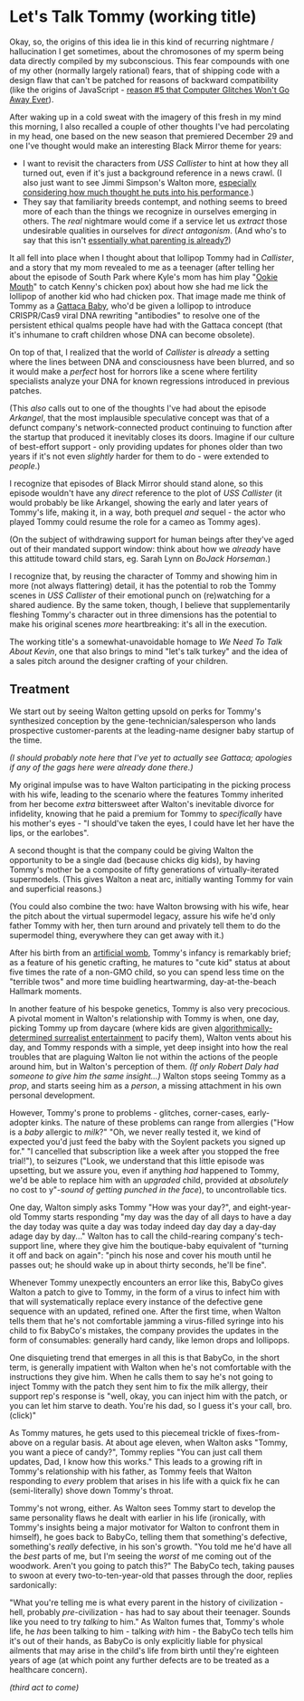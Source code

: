# Let's Talk Tommy (working title)

Okay, so, the origins of this idea lie in this kind of recurring nightmare / hallucination I get sometimes, about the chromosones of my sperm being data directly compiled by my subconscious. This fear compounds with one of my other (normally largely rational) fears, that of shipping code with a design flaw that can't be patched for reasons of backward compatibility (like the origins of JavaScript - [reason #5 that Computer Glitches Won't Go Away Ever][Cracked article]).

[Cracked article]: http://www.cracked.com/article_18808_7-reasons-computer-glitches-wont-go-away-ever.html

After waking up in a cold sweat with the imagery of this fresh in my mind this morning, I also recalled a couple of other thoughts I've had percolating in my head, one based on the new season that premiered December 29 and one I've thought would make an interesting Black Mirror theme for years:

- I want to revisit the characters from *USS Callister* to hint at how they all turned out, even if it's just a background reference in a news crawl. (I also just want to see Jimmi Simpson's Walton more, [especially considering how much thought he puts into his performance][EW interview].)
- They say that familiarity breeds contempt, and nothing seems to breed more of each than the things we recognize in ourselves emerging in others. The *real* nightmare would come if a service let us *extract* those undesirable qualities in ourselves for *direct antagonism*. (And who's to say that this isn't [essentially what parenting is already?][This Be the Verse])

[EW interview]: http://ew.com/tv/2018/01/04/jimmi-simpson-black-mirror-character-theory/
[This Be the Verse]: https://www.poetryfoundation.org/poems/48419/this-be-the-verse

It all fell into place when I thought about that lollipop Tommy had in *Callister*, and a story that my mom revealed to me as a teenager (after telling her about the episode of South Park where Kyle's mom has him play "[Ookie Mouth][]" to catch Kenny's chicken pox) about how she had me lick the lollipop of another kid who had chicken pox. That image made me think of Tommy as a [Gattaca Baby][Designer Babies], who'd be given a lollipop to introduce CRISPR/Cas9 viral DNA rewriting "antibodies" to resolve one of the persistent ethical qualms people have had with the Gattaca concept (that it's inhumane to craft children whose DNA can become obsolete).

[Ookie Mouth]: http://southpark.cc.com/clips/150660/ookie-mouth
[Designer Babies]: http://tvtropes.org/pmwiki/pmwiki.php/Main/DesignerBabies?from=Main.GattacaBabies

On top of that, I realized that the world of *Callister* is *already* a setting where the lines between DNA and consciousness have been blurred, and so it would make a *perfect* host for horrors like a scene where fertility specialists analyze your DNA for known regressions introduced in previous patches.

(This *also* calls out to one of the thoughts I've had about the episode *Arkangel*, that the most implausible speculative concept was that of a defunct company's network-connected product continuing to function after the startup that produced it inevitably closes its doors. Imagine if our culture of best-effort support - only providing updates for phones older than two years if it's not even *slightly* harder for them to do - were extended to *people*.)

I recognize that episodes of Black Mirror should stand alone, so this episode wouldn't have any *direct* reference to the plot of *USS Callister* (it would probably be like Arkangel, showing the early and later years of Tommy's life, making it, in a way, both prequel *and* sequel - the actor who played Tommy could resume the role for a cameo as Tommy ages).

(On the subject of withdrawing support for human beings after they've aged out of their mandated support window: think about how we *already* have this attitude toward child stars, eg. Sarah Lynn on *BoJack Horseman*.)

I recognize that, by reusing the character of Tommy and showing him in more (not always flattering) detail, it has the potential to rob the Tommy scenes in *USS Callister* of their emotional punch on (re)watching for a shared audience. By the same token, though, I believe that supplementarily fleshing Tommy's character out in three dimensions has the potential to make his original scenes *more* heartbreaking: it's all in the execution.

The working title's a somewhat-unavoidable homage to *We Need To Talk About Kevin*, one that also brings to mind "let's talk turkey" and the idea of a sales pitch around the designer crafting of your children.

## Treatment

We start out by seeing Walton getting upsold on perks for Tommy's synthesized conception by the gene-technician/salesperson who lands prospective customer-parents at the leading-name designer baby startup of the time.

*(I should probably note here that I've yet to actually see Gattaca; apologies if any of the gags here were already done there.)*

My original impulse was to have Walton participating in the picking process with his wife, leading to the scenario where the features Tommy inherited from her become *extra* bittersweet after Walton's inevitable divorce for infidelity, knowing that he paid a premium for Tommy to *specifically* have his mother's eyes - "I should've taken the eyes, I could have let her have the lips, or the earlobes".

A second thought is that the company could be giving Walton the opportunity to be a single dad (because chicks dig kids), by having Tommy's mother be a composite of fifty generations of virtually-iterated supermodels. (This gives Walton a neat arc, initially wanting Tommy for vain and superficial reasons.)

(You could also combine the two: have Walton browsing with his wife, hear the pitch about the virtual supermodel legacy, assure his wife he'd only father Tommy with her, then turn around and privately tell them to do the supermodel thing, everywhere they can get away with it.)

After his birth from an [artificial womb][baby in a bottle], Tommy's infancy is remarkably brief; as a feature of his genetic crafting, he matures to "cute kid" status at about five times the rate of a non-GMO child, so you can spend less time on the "terrible twos" and more time buidling heartwarming, day-at-the-beach Hallmark moments.

[baby in a bottle]: https://www.wired.com/2017/04/grow-baby-bottle/

In another feature of his bespoke genetics, Tommy is also very precocious. A pivotal moment in Walton's relationship with Tommy is when, one day, picking Tommy up from daycare (where kids are given [algorithmically-determined surrealist entertainment][Something is wrong on the internet] to pacify them), Walton vents about his day, and Tommy responds with a simple, yet deep insight into how the real troubles that are plaguing Walton lie not within the actions of the people around him, but in Walton's perception of them. *(If only Robert Daly had someone to give him the same insight...)* Walton stops seeing Tommy as a *prop*, and starts seeing him as a *person*, a missing attachment in his own personal development.

[Something is wrong on the internet]: https://medium.com/@jamesbridle/something-is-wrong-on-the-internet-c39c471271d2

However, Tommy's prone to problems - glitches, corner-cases, early-adopter kinks. The nature of these problems can range from allergies ("How is a *baby* allergic to *milk*?" "Oh, we never really tested it, we kind of expected you'd just feed the baby with the Soylent packets you signed up for." "I cancelled that subscription like a week after you stopped the free trial!"), to seizures ("Look, we understand that this little episode was upsetting, but we assure you, even if anything *had* happened to Tommy, we'd be able to replace him with an *upgraded* child, provided at *absolutely* no cost to y"-*sound of getting punched in the face*), to uncontrollable tics. 

One day, Walton simply asks Tommy "How was your day?", and eight-year-old Tommy starts responding "my day was the day of all days to have a day the day today was quite a day was today indeed day day day a day-day adage day by day..." Walton has to call the child-rearing company's tech-support line, where they give him the boutique-baby equivalent of "turning it off and back on again": "pinch his nose and cover his mouth until he passes out; he should wake up in about thirty seconds, he'll be fine".

Whenever Tommy unexpectly encounters an error like this, BabyCo gives Walton a patch to give to Tommy, in the form of a virus to infect him with that will systematically replace every instance of the defective gene sequence with an updated, refined one. After the first time, when Walton tells them that he's not comfortable jamming a virus-filled syringe into his child to fix BabyCo's mistakes, the company provides the updates in the form of consumables: generally hard candy, like lemon drops and lollipops.

One disquieting trend that emerges in all this is that BabyCo, in the short term, is generally impatient with Walton when he's not comfortable with the instructions they give him. When he calls them to say he's not going to inject Tommy with the patch they sent him to fix the milk allergy, their support rep's response is "well, okay, you can inject him with the patch, or you can let him starve to death. You're his dad, so I guess it's your call, bro. (click)"

As Tommy matures, he gets used to this piecemeal trickle of fixes-from-above on a regular basis. At about age eleven, when Walton asks "Tommy, you want a piece of candy?", Tommy replies "You can just call them updates, Dad, I know how this works." This leads to a growing rift in Tommy's relationship with his father, as Tommy feels that Walton responding to *every* problem that arises in his life with a quick fix he can (semi-literally) shove down Tommy's throat.

Tommy's not wrong, either. As Walton sees Tommy start to develop the same personality flaws he dealt with earlier in his life (ironically, with Tommy's insights being a major motivator for Walton to confront them in himself), he goes back to BabyCo, telling them that something's defective, something's *really* defective, in his son's growth. "You told me he'd have all the *best* parts of me, but I'm seeing the *worst* of me coming out of the woodwork. Aren't you going to patch this?" The BabyCo tech, taking pauses to swoon at every two-to-ten-year-old that passes through the door, replies sardonically:

"What you're telling me is what every parent in the history of civilization - hell, probably *pre*-civilization - has had to say about their teenager. Sounds like you need to try *talking* to him." As Walton fumes that, Tommy's whole life, he *has* been talking to him - talking *with* him - the BabyCo tech tells him it's out of their hands, as BabyCo is only explicitly liable for physical ailments that may arise in the child's life from birth until they're eighteen years of age (at which point any further defects are to be treated as a healthcare concern).

*(third act to come)*
